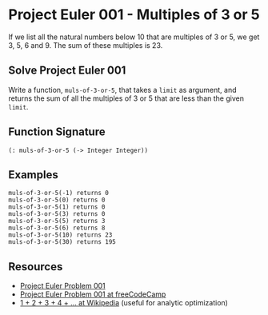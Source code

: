 # Project Euler 001 - Multiples of 3 or 5

If we list all the natural numbers below 10 that are multiples of 3 or 5, we
get 3, 5, 6 and 9. The sum of these multiples is 23.

## Solve Project Euler 001

Write a function, `muls-of-3-or-5`, that takes a `limit` as argument, and
returns the sum of all the multiples of 3 or 5 that are less than the given
`limit`.

## Function Signature

```racket
(: muls-of-3-or-5 (-> Integer Integer))
```

## Examples

```
muls-of-3-or-5(-1) returns 0
muls-of-3-or-5(0) returns 0
muls-of-3-or-5(1) returns 0
muls-of-3-or-5(3) returns 0
muls-of-3-or-5(5) returns 3
muls-of-3-or-5(6) returns 8
muls-of-3-or-5(10) returns 23
muls-of-3-or-5(30) returns 195
```

## Resources

- [Project Euler Problem 001][0]
- [Project Euler Problem 001 at freeCodeCamp][1]
- [1 + 2 + 3 + 4 + ... at Wikipedia][2] (useful for analytic optimization)

[0]: https://projecteuler.net/problem=1
[1]: https://www.freecodecamp.org/learn/coding-interview-prep/project-euler/problem-1-multiples-of-3-and-5
[2]: https://en.wikipedia.org/wiki/1_%2B_2_%2B_3_%2B_4_%2B_%E2%8B%AF
